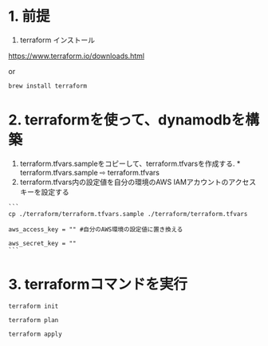 # 1. 前提
  1. terraform インストール
  
  https://www.terraform.io/downloads.html
  
  or 
  
  ```
  brew install terraform
  ```

# 2. terraformを使って、dynamodbを構築
  1. terraform.tfvars.sampleをコピーして、terraform.tfvarsを作成する.
    * terraform.tfvars.sample ⇨ terraform.tfvars
  2. terraform.tfvars内の設定値を自分の環境のAWS IAMアカウントのアクセスキーを設定する
    
    ```
    cp ./terraform/terraform.tfvars.sample ./terraform/terraform.tfvars

    aws_access_key = "" #自分のAWS環境の設定値に置き換える

    aws_secret_key = "" 
    ```

# 3. terraformコマンドを実行

  ```
  terraform init

  terraform plan

  terraform apply
  ```